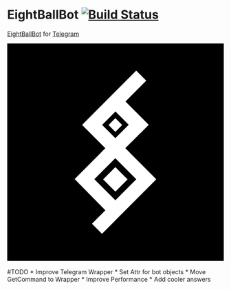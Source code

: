 # EightBallBot [![Build Status](https://travis-ci.org/Arlefreak/EightBallBot.svg?branch=master)](https://travis-ci.org/Arlefreak/EightBallBot)

[EightBallBot](https://telegram.me/EightBallBot) for [Telegram](https://telegram.org/)

![Avatar](img/EightBall.png)

#TODO
    * Improve Telegram Wrapper
    * Set Attr for bot objects
    * Move GetCommand to Wrapper
    * Improve Performance
    * Add cooler answers
